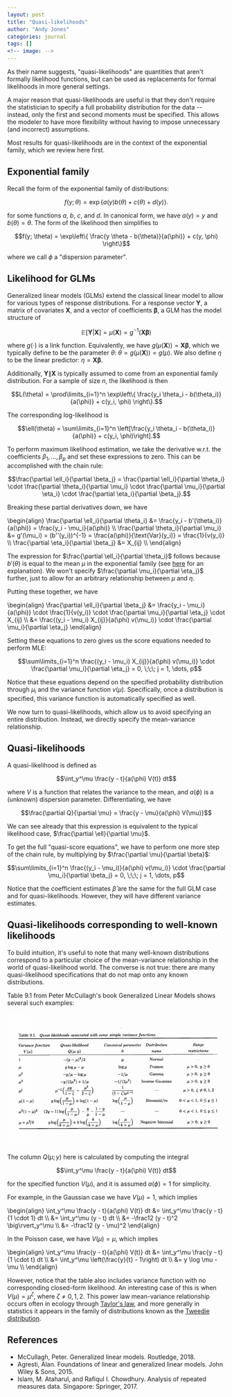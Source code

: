 ```yaml
---
layout: post
title: "Quasi-likelihoods"
author: "Andy Jones"
categories: journal
tags: []
<!-- image: -->
---
```



As their name suggests, "quasi-likelihoods" are quantities that aren't formally likelihood functions, but can be used as replacements for formal likelihoods in more general settings.

A major reason that quasi-likelihoods are useful is that they don't require the statistician to specify a full probability distribution for the data -- instead, only the first and second moments must be specified. This allows the modeler to have more flexibility without having to impose unnecessary (and incorrect) assumptions.

Most results for quasi-likelihoods are in the context of the exponential family, which we review here first.

## Exponential family

Recall the form of the exponential family of distributions:

$$f(y; \theta) = \exp\left\{ a(y) b(\theta) + c(\theta) + d(y) \right\}.$$

for some functions $a$, $b$, $c$, and $d$. In canonical form, we have $a(y) = y$ and $b(\theta) = \theta$. The form of the likelihood then simplifies to 

$$f(y; \theta) = \exp\left\{ \frac{y \theta - b(\theta)}{a(\phi)} + c(y, \phi) \right\}$$

where we call $\phi$ a "dispersion parameter".

## Likelihood for GLMs

Generalized linear models (GLMs) extend the classical linear model to allow for various types of response distributions. For a response vector $\mathbf{Y}$, a matrix of covariates $\mathbf{X}$, and a vector of coefficients $\boldsymbol{\beta}$, a GLM has the model structure of 

$$\mathbb{E}[\mathbf{Y} | \mathbf{X}] = \mu(\mathbf{X}) = g^{-1}(\mathbf{X} \boldsymbol{\beta})$$

where $g(\cdot)$ is a link function. Equivalently, we have $g(\mu(\mathbf{X})) = \mathbf{X}\boldsymbol{\beta}$, which we typically define to be the parameter $\theta$: $\theta = g(\mu(\mathbf{X})) = g(\mu)$. We also define $\eta$ to be the linear predictor: $\eta = \mathbf{X} \boldsymbol{\beta}$.

Additionally, $\mathbf{Y} \| \mathbf{X}$ is typically assumed to come from an exponential family distribution. For a sample of size $n$, the likelihood is then

$$L(\theta) = \prod\limits_{i=1}^n \exp\left\{ \frac{y_i \theta_i - b(\theta_i)}{a(\phi)} + c(y_i, \phi) \right\}.$$

The corresponding log-likelihood is 

$$\ell(\theta) = \sum\limits_{i=1}^n \left[\frac{y_i \theta_i - b(\theta_i)}{a(\phi)} + c(y_i, \phi)\right].$$

To perform maximum likelihood estimation, we take the derivative w.r.t. the coefficients $\beta_1, \dots, \beta_p$ and set these expressions to zero. This can be accomplished with the chain rule:

$$\frac{\partial \ell_i}{\partial \beta_j} = \frac{\partial \ell_i}{\partial \theta_i} \cdot \frac{\partial \theta_i}{\partial \mu_i} \cdot \frac{\partial \mu_i}{\partial \eta_i} \cdot \frac{\partial \eta_i}{\partial \beta_j}.$$

Breaking these partial derivatives down, we have

\begin{align} \frac{\partial \ell_i}{\partial \theta_i} &= \frac{y_i - b'(\theta_i)}{a(\phi)} = \frac{y_i - \mu_i}{a(\phi)} \\\ \frac{\partial \theta_i}{\partial \mu_i} &= g'(\mu_i) = (b''(y_i))^{-1} =  \frac{a(\phi)}{\text{Var}(y_i)} = \frac{1}{v(y_i)} \\\ \frac{\partial \eta_i}{\partial \beta_j} &= X_{ij} \\\ \end{align} 

The expression for $\frac{\partial \ell_i}{\partial \theta_i}$ follows because $b'(\theta)$ is equal to the mean $\mu$ in the exponential family (see [here](https://andrewcharlesjones.github.io/posts/2020/03/generalizedpca/) for an explanation). We won't specify $\frac{\partial \mu_i}{\partial \eta_j}$ further, just to allow for an arbitrary relationship between $\mu$ and $\eta$.

Putting these together, we have

\begin{align} \frac{\partial \ell_i}{\partial \beta_j} &= \frac{y_i - \mu_i}{a(\phi)} \cdot \frac{1}{v(y_i)} \cdot \frac{\partial \mu_i}{\partial \eta_j} \cdot X_{ij} \\\ &= \frac{(y_i - \mu_i) X_{ij}}{a(\phi) v(\mu_i)} \cdot \frac{\partial \mu_i}{\partial \eta_j} \end{align}

Setting these equations to zero gives us the score equations needed to perform MLE:

$$\sum\limits_{i=1}^n \frac{(y_i - \mu_i) X_{ij}}{a(\phi) v(\mu_i)} \cdot \frac{\partial \mu_i}{\partial \eta_j} = 0, \;\;\; j = 1, \dots, p$$

Notice that these equations depend on the specified probability distribution through $\mu_i$ and the variance function $v(\mu)$. Specifically, once a distribution is specified, this variance function is automatically specified as well.

We now turn to quasi-likelihoods, which allow us to avoid specifying an entire distribution. Instead, we directly specify the mean-variance relationship.

## Quasi-likelihoods

A quasi-likelihood is defined as 

$$\int_y^\mu \frac{y - t}{a(\phi) V(t)} dt$$

where $V$ is a function that relates the variance to the mean, and $a(\phi)$ is a (unknown) dispersion parameter. Differentiating, we have

$$\frac{\partial Q}{\partial \mu} = \frac{y - \mu}{a(\phi) V(\mu)}$$

We can see already that this expression is equivalent to the typical likelihood case, $\frac{\partial \ell}{\partial \mu}$.

To get the full "quasi-score equations", we have to perform one more step of the chain rule, by multiplying by $\frac{\partial \mu}{\partial \beta}$:

$$\sum\limits_{i=1}^n \frac{(y_i - \mu_i)}{a(\phi) v(\mu_i)} \cdot \frac{\partial \mu_i}{\partial \beta_j} = 0, \;\;\; j = 1, \dots, p$$


Notice that the coefficient estimates $\hat{\beta}$ are the same for the full GLM case and for quasi-likelihoods. However, they will have different variance estimates.



## Quasi-likelihoods corresponding to well-known likelihoods

To build intuition, it's useful to note that many well-known distributions correspond to a particular choice of the mean-variance relationship in the world of quasi-likelihood world. The converse is not true: there are many quasi-likelihood specifications that do not map onto any known distributions.

Table 9.1 from Peter McCullagh's book Generalized Linear Models shows several such examples:

![glmbook_ql_table](/assets/glmbook_ql_table.png)

The column $Q(\mu; y)$ here is calculated by computing the integral 

$$\int_y^\mu \frac{y - t}{a(\phi) V(t)} dt$$

for the specified function $V(\mu)$, and it is assumed $a(\phi) = 1$ for simplicity.

For example, in the Gaussian case we have $V(\mu) = 1$, which implies

\begin{align} \int_y^\mu \frac{y - t}{a(\phi) V(t)} dt &= \int_y^\mu \frac{y - t}{1 \cdot 1} dt \\\ &= \int_y^\mu (y - t) dt \\\ &= -\frac12 (y - t)^2 \big\rvert_y^\mu \\\ &= -\frac12 (y - \mu)^2 \end{align}


In the Poisson case, we have $V(\mu) = \mu$, which implies

\begin{align} \int_y^\mu \frac{y - t}{a(\phi) V(t)} dt &= \int_y^\mu \frac{y - t}{1 \cdot t} dt \\\ &= \int_y^\mu \left(\frac{y}{t} - 1\right) dt \\\ &= y \log \mu - \mu \\\ \end{align}

However, notice that the table also includes variance function with no corresponding closed-form likelihood. An interesting case of this is when $V(\mu) = \mu^\zeta$, where $\zeta \neq 0, 1, 2$. This power law mean-variance relationship occurs often in ecology through [Taylor's law](https://www.wikiwand.com/en/Taylor%27s_law), and more generally in statistics it appears in the family of distributions known as the [Tweedie distribution](https://www.wikiwand.com/en/Tweedie_distribution#).


## References

- McCullagh, Peter. Generalized linear models. Routledge, 2018.
- Agresti, Alan. Foundations of linear and generalized linear models. John Wiley & Sons, 2015.
- Islam, M. Ataharul, and Rafiqul I. Chowdhury. Analysis of repeated measures data. Singapore: Springer, 2017.
